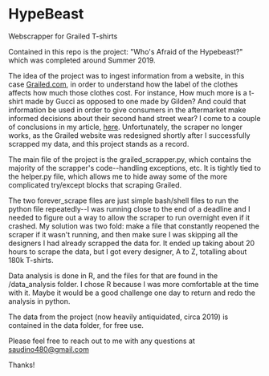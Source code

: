 # HypeBeast
Webscrapper for Grailed T-shirts

Contained in this repo is the project: "Who's Afraid of the Hypebeast?" which was completed around Summer 2019.

The idea of the project was to ingest information from a website, in this case [Grailed.com](https://www.grailed.com/), in order to understand how the label of the clothes affects how much those clothes cost. For instance, How much more is a t-shirt made by Gucci as opposed to one made by Gilden? And could that information be used in order to give consumers in the aftermarket make informed decisions about their second hand street wear? I come to a couple of conclusions in my article, [here](https://nycdatascience.com/blog/student-works/whos-afraid-of-the-hypebeast/). Unfortunately, the scraper no longer works, as the Grailed website was redesigned shortly after I successfully scrapped my data, and this project stands as a record.

The main file of the project is the grailed_scrapper.py, which contains the majority of the scrapper's code--handling exceptions, etc. It is tightly tied to the helper.py file, which allows me to hide away some of the more complicated try/except blocks that scraping Grailed.

The two forever_scrape files are just simple bash/shell files to run the python file repeatedly--I was running close to the end of a deadline and I needed to figure out a way to allow the scraper to run overnight even if it crashed. My solution was two fold: make a file that constantly reopened the scraper if it wasn't running, and then make sure I was skipping all the designers I had already scrapped the data for. It ended up taking about 20 hours to scrape the data, but I got every designer, A to Z, totalling about 180k T-shirts.

Data analysis is done in R, and the files for that are found in the /data_analysis folder. I chose R because I was more comfortable at the time with it. Maybe it would be a good challenge one day to return and redo the analysis in python.

The data from the project (now heavily antiquidated, circa 2019) is contained in the data folder, for free use.

Please feel free to reach out to me with any questions at saudino480@gmail.com

Thanks!
